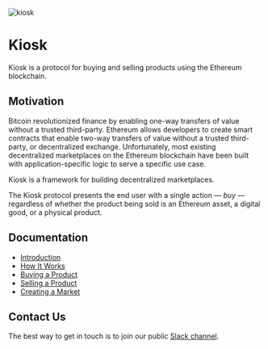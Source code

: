 ![kiosk](https://github.com/kioskprotocol/kiosk/blob/master/kioskdemo.png)

# Kiosk

Kiosk is a protocol for buying and selling products using the Ethereum blockchain.

## Motivation

Bitcoin revolutionized finance by enabling one-way transfers of value without a trusted third-party. Ethereum allows developers to create smart contracts that enable two-way transfers of value without a trusted third-party, or decentralized exchange. Unfortunately, most existing decentralized marketplaces on the Ethereum blockchain have been built with application-specific logic to serve a specific use case.

Kiosk is a framework for building decentralized marketplaces.

The Kiosk protocol presents the end user with a single action — *buy* — regardless of whether the product being sold is an Ethereum asset, a digital good, or a physical product.

## Documentation
* [Introduction](https://kioskprotocol.gitbooks.io/kiosk/content/)
* [How It Works](https://kioskprotocol.gitbooks.io/kiosk/content/headers/how-it-works.html)
* [Buying a Product](https://kioskprotocol.gitbooks.io/kiosk/content/basics/buy-product.html)
* [Selling a Product](https://kioskprotocol.gitbooks.io/kiosk/content/basics/sell-product.html)
* [Creating a Market](https://kioskprotocol.gitbooks.io/kiosk/content/basics/create-market.html)

## Contact Us

The best way to get in touch is to join our public [Slack channel](https://join.slack.com/t/kioskprotocol/shared_invite/MjI3NzAwMzMyMTYyLTE1MDI5MjYyNzItM2FiMjA1NWIxZg).
